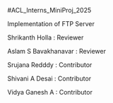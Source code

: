 #ACL_Interns_MiniProj_2025

Implementation of FTP Server

Shrikanth Holla      : Reviewer

Aslam S Bavakhanavar : Reviewer


Srujana Redddy       : Contributor


Shivani A Desai      : Contributor


Vidya Ganesh A       : Contributor
